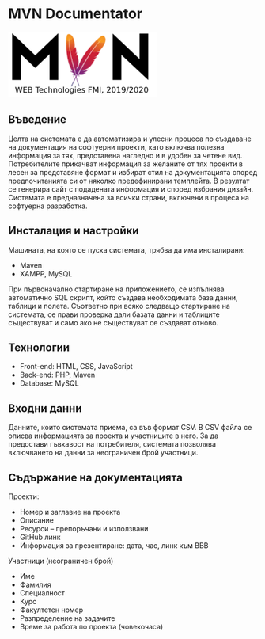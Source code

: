 # MVN Documentator
![alt text](mvn-documentator/img/mvn-logo-v2-resized.png)

## Въведение
Целта на системата е да автоматизира и улесни процеса по създаване на документация на софтуерни проекти, като включва полезна информация за тях, представена нагледно и в удобен за четене вид. Потребителите прикачват информация за желаните от тях проекти в лесен за представяне формат и избират стил на документацията според предпочитанията си от няколко предефинирани темплейта. В резултат се генерира сайт с подадената информация и според избрания дизайн. Системата е предназначена за всички страни, включени в процеса на софтуерна разработка.
 
## Инсталация и настройки
Машината, на която се пуска системата, трябва да има инсталирани:
- Maven
- XAMPP, MySQL

При първоначално стартиране на приложението, се изпълнява автоматично SQL скрипт, който създава необходимата база данни, таблици и полета. Съответно при всяко следващо стартиране на системата, се прави проверка дали базата данни и таблиците съществуват и само ако не съществуват се създават отново.

## Технологии
- Front-end: HTML, CSS, JavaScript
- Back-end: PHP, Maven
- Database: MySQL

## Входни данни
Данните, които системата приема, са във формат CSV. В CSV файла се описва информацията за проекта и участниците в него. За да предостави гъвкавост на потребителя, системата позволява включването на данни за неограничен брой участници.

## Съдържание на документацията

Проекти:

- Номер и заглавие на проекта
- Описание
- Ресурси – препоръчани и използвани
- GitHub линк
- Информация за презентиране: дата, час, линк към BBB

Участници (неограничен брой)

- Име
- Фамилия
- Специалност
- Курс
- Факултетен номер
- Разпределение на задачите
- Време за работа по проекта (човекочаса)
